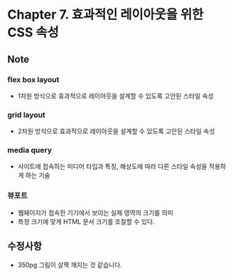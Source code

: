 # Chapter 7. 효과적인 레이아웃을 위한 CSS 속성

## Note

### flex box layout

- 1차원 방식으로 효과적으로 레이아웃을 설계할 수 있도록 고안된 스타일 속성

### grid layout

- 2차원 방식으로 효과적으로 레이아웃을 설계할 수 있도록 고안된 스타일 속성

### media query

- 사이트에 접속하는 미디어 타입과 특징, 해상도에 따라 다른 스타일 속성을 적용하게 하는 기술

### 뷰포트

- 웹페이지가 접속한 기기에서 보이는 실제 영역의 크기를 의미
- 특정 크기에 맞게 HTML 문서 크기를 조절할 수 있다.

## 수정사항

- 350pg 그림이 살짝 깨지는 것 같습니다.